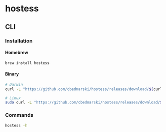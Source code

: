 # hostess

## CLI

### Installation

#### Homebrew

```sh
brew install hostess
```

#### Binary

```sh
# Darwin
curl -L "https://github.com/cbednarski/hostess/releases/download/$(curl -s https://api.github.com/repos/cbednarski/hostess/releases/latest | grep tag_name | cut -d '"' -f 4)/hostess_macos_amd64" -o /usr/local/bin/hostess && chmod +x /usr/local/bin/hostess

# Linux
sudo curl -L "https://github.com/cbednarski/hostess/releases/download/$(curl -s https://api.github.com/repos/cbednarski/hostess/releases/latest | grep tag_name | cut -d '"' -f 4)/hostess_linux_amd64" -o /usr/bin/hostess && sudo chmod +x /usr/bin/hostess
```

### Commands

```sh
hostess -h
```

